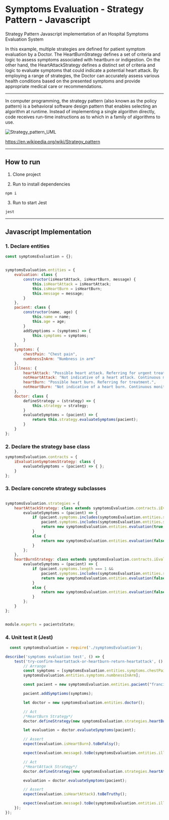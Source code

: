 # Symptoms Evaluation - Strategy Pattern - Javascript
Strategy Pattern Javascript implementation of an Hospital Symptoms Evaluation System

In this example, multiple strategies are defined for patient symptom evaluation by a Doctor. The HeartBurnStrategy defines a set of criteria and logic to assess symptoms associated with heartburn or indigestion. On the other hand, the HeartAttackStrategy defines a distinct set of criteria and logic to evaluate symptoms that could indicate a potential heart attack. By employing a range of strategies, the Doctor can accurately assess various health conditions based on the presented symptoms and provide appropriate medical care or recommendations.

------

In computer programming, the strategy pattern (also known as the policy pattern) is a behavioral software design pattern that enables selecting an algorithm at runtime. Instead of implementing a single algorithm directly, code receives run-time instructions as to which in a family of algorithms to use.

![Strategy_pattern_UML](https://upload.wikimedia.org/wikipedia/commons/4/45/W3sDesign_Strategy_Design_Pattern_UML.jpg)

https://en.wikipedia.org/wiki/Strategy_pattern

------
## How to run

1. Clone project

2. Run to install dependencies
```npm
npm i
```

3. Run to start Jest
```npm
jest
```

------

## Javascript Implementation

### 1. Declare entities 

```javascript
const symptomsEvaluation = {};


symptomsEvaluation.entities = {
    evaluation: class {
        constructor(isHeartAttack, isHeartBurn, message) {
            this.isHeartAttack = isHeartAttack;
            this.isHeartBurn = isHeartBurn;
            this.message = message;
        }
    },
    pacient: class {
        constructor(name, age) {
            this.name = name;
            this.age = age;
        }
        addSymptioms = (symptoms) => {
            this.symptoms = symptoms;
        }
    },
    symptoms: {
        chestPain: "Chest pain",
        numbnessInArm: "Numbness in arm"
    },
    illness: {
        heartAttack: "Possible heart attack. Referring for urgent treatment.",
        notHeartAttack: "Not indicative of a heart attack. Continuous monitoring.",
        heartBurn: "Possible heart burn. Referring for treatment.",
        notHeartBurn: "Not indicative of a heart burn. Continuous monitoring."
    },
    doctor: class {
        defineStrategy = (strategy) => {
            this.strategy = strategy;
        }
        evaluateSymptoms = (pacient) => {
            return this.strategy.evaluateSymptoms(pacient);
        }
    }
};

```

### 2. Declare the strategy base class

```javascript
symptomsEvaluation.contracts = {
    iEvaluationSymptomsStrategy: class {
        evaluateSymptoms = (pacient) => { };
    }
};
```

### 3. Declare concrete strategy subclasses

```javascript

symptomsEvaluation.strategies = {
    heartAttackStrategy: class extends symptomsEvaluation.contracts.iEvaluationSymptomsStrategy {
        evaluateSymptoms = (pacient) => {
            if (pacient.symptoms.includes(symptomsEvaluation.entities.symptoms.numbnessInArm) &&
                pacient.symptoms.includes(symptomsEvaluation.entities.symptoms.chestPain)) {
                return new symptomsEvaluation.entities.evaluation(true, false, symptomsEvaluation.entities.illness.heartAttack);
            }
            else {
                return new symptomsEvaluation.entities.evaluation(false, false, symptomsEvaluation.entities.illness.notHeartAttack);
            }
        };
    },
    heartBurnStrategy: class extends symptomsEvaluation.contracts.iEvaluationSymptomsStrategy {
        evaluateSymptoms = (pacient) => {
            if (pacient.symptoms.length === 1 &&
                pacient.symptoms.includes(symptomsEvaluation.entities.symptoms.chestPain)) {
                return new symptomsEvaluation.entities.evaluation(false, true, symptomsEvaluation.entities.illness.heartBurn);
            }
            else {
                return new symptomsEvaluation.entities.evaluation(false, false, symptomsEvaluation.entities.illness.notHeartBurn);
            }
        };
    }
};


module.exports = pacientsState;
```

### 4. Unit test it (Jest)

```javascript
  const symptomsEvaluation = require('./symptomsEvaluation');

describe('symptoms evaluation test', () => {
    test('try-confirm-heartattack-or-heartburn-return-heartattack', () => {
        // Arrange
        const symptoms = [symptomsEvaluation.entities.symptoms.chestPain,
        symptomsEvaluation.entities.symptoms.numbnessInArm];

        const pacient = new symptomsEvaluation.entities.pacient("francisco lacerda", 45);

        pacient.addSymptioms(symptoms);

        let doctor = new symptomsEvaluation.entities.doctor();

        // Act
        /*HeartBurn Strategy*/
        doctor.defineStrategy(new symptomsEvaluation.strategies.heartBurnStrategy());

        let evaluation = doctor.evaluateSymptoms(pacient);

        // Assert
        expect(evaluation.isHeartBurn).toBeFalsy();

        expect(evaluation.message).toBe(symptomsEvaluation.entities.illness.notHeartBurn);

        // Act
        /*HeartAttack Strategy*/
        doctor.defineStrategy(new symptomsEvaluation.strategies.heartAttackStrategy());

        evaluation = doctor.evaluateSymptoms(pacient);

        // Assert
        expect(evaluation.isHeartAttack).toBeTruthy();

        expect(evaluation.message).toBe(symptomsEvaluation.entities.illness.heartAttack);
    });
});

```
